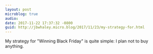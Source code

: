 ```yaml
---
layout: post
microblog: true
audio: 
date: 2017-11-22 17:37:32 -0800
guid: http://jbwhaley.micro.blog/2017/11/23/my-strategy-for.html
---
```

My strategy for "Winning Black Friday" is quite simple: I plan not to buy anything.
